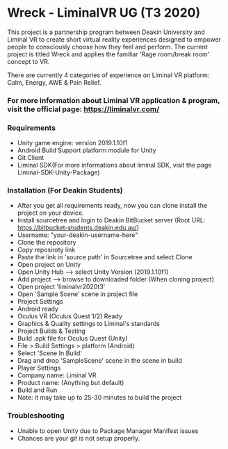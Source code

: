 # Wreck - LiminalVR UG (T3 2020)

This project is a partnership program between Deakin University and Liminal VR to create short virtual reality experiences designed to empower people to consciously choose how they feel and perform. The current project is titled Wreck and applies the familiar 'Rage room/break room' concept to VR.

There are currently 4 categories of experience on Liminal VR platform: Calm, Energy, AWE & Pain Relief.

### For more information about Liminal VR application & program, visit the official page: https://liminalvr.com/
### Requirements
- Unity game engine: version 2019.1.10f1
- Android Build Support platform module for Unity
- Git Client
- Liminal SDK(For more informations about liminal SDK, visit the page Liminal-SDK-Unity-Package)
### Installation (For Deakin Students)
- After you get all requirements ready, now you can clone install the project on your device.
- Install sourcetree and login to Deakin BitBucket server (Root URL: https://bitbucket-students.deakin.edu.au/)
- Username: "your-deakin-username-here"
- Clone the repository
- Copy reposiroty link
- Paste the link in 'source path' in Sourcetree and select Clone
- Open project on Unity
- Open Unity Hub --> select Unity Version (2019.1.10f1)
- Add project --> browse to downloaded folder (When cloning project)
- Open project 'liminalvr2020t3'
- Open 'Sample Scene' scene in project file
- Project Settings
- Android ready
- Oculus VR (Oculus Quest 1/2) Ready
- Graphics & Quality settings to Liminal's standards
- Project Builds & Testing
- Build .apk file for Oculus Quest (Unity)
- File > Build Settings > platform (Android)
- Select 'Scene In Build'
- Drag and drop 'SampleScene' scene in the scene in build
- Player Settings
- Company name: Liminal VR
- Product name: (Anything but default)
- Build and Run
- Note: it may take up to 25-30 minutes to build the project

### Troubleshooting
- Unable to open Unity due to Package Manager Manifest issues
- Chances are your git is not setup properly.
